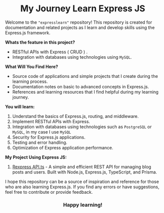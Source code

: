 <div align="center">
<h1>My Journey Learn Express JS</h1>
</div>

Welcome to the `"expresslearn"` repository! This repository is created for documentation and related projects as I learn and develop skills using the Express.js framework.

**Whats the feature in this project?**
- RESTful APIs with Express ( CRUD ) .
- Integration with databases using technologies using ```MySQL```.

**What Will You Find Here?**
- Source code of applications and simple projects that I create during the learning process.
- Documentation notes on basic to advanced concepts in Express.js.
- References and learning resources that I find helpful during my learning journey.

**You will learn:**
1. Understand the basics of Express.js, routing, and middleware.
2. Implement RESTful APIs with Express.
3. Integration with databases using technologies such as ```PostgreSQL``` or ```MySQL```, in my case I use ```MySQL```
4. Security for Express.js applications.
5. Testing and error handling.
6. Optimization of Express application performance.

**My Project Using Express JS:**
1. [Rexpress API.ts](https://github.com/zoelabbb/rexpressapi.ts) - A simple and efficient REST API for managing blog posts and users. Built with Node.js, Express.js, TypeScript, and Prisma.

I hope this repository can be a source of inspiration and reference for those who are also learning Express.js. If you find any errors or have suggestions, feel free to contribute or provide feedback.

<div align="center">
<h3>Happy learning!</h3>
</div>
